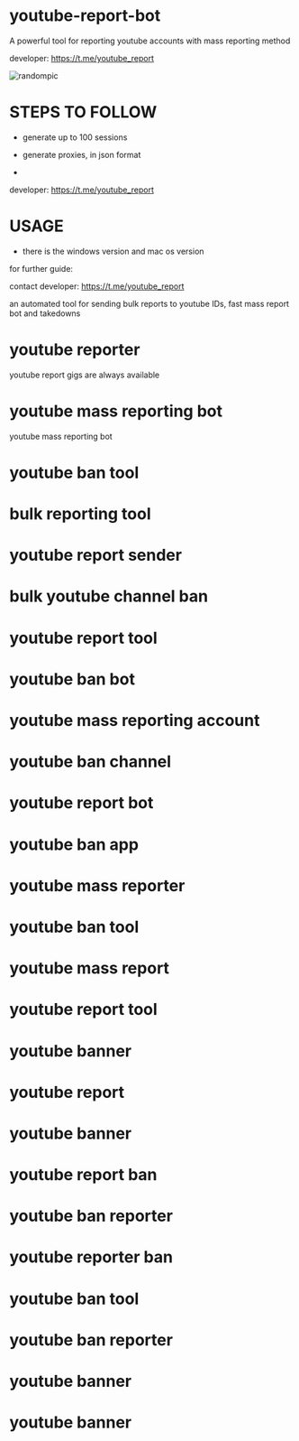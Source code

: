  # youtube-report-bot
A powerful tool for reporting youtube accounts with mass reporting method

developer:  https://t.me/youtube_report

![randompic](https://github.com/user-attachments/assets/a67ab1db-8810-4ccf-ac04-6739b37c6a97)

# STEPS TO FOLLOW
- generate up to 100 sessions

- generate proxies, in json format
- 
developer:  https://t.me/youtube_report

# USAGE
- there is the windows version and mac os version

for further guide:

contact developer:  https://t.me/youtube_report

an automated tool for sending bulk reports to youtube IDs, fast mass report bot and takedowns

# youtube reporter
youtube report gigs are always available
# youtube mass reporting bot
youtube mass reporting  bot
# youtube ban tool
# bulk reporting tool
# youtube report sender
# bulk youtube channel ban
# youtube report tool
# youtube ban bot
# youtube mass reporting account
# youtube ban channel
# youtube report bot
# youtube ban app
# youtube mass reporter
# youtube ban tool
# youtube mass report
# youtube report tool
# youtube banner
# youtube report 
# youtube banner
# youtube report ban
# youtube ban reporter
# youtube reporter ban
# youtube ban tool
# youtube ban reporter
# youtube banner
# youtube banner
